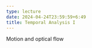 ```yaml
---
type: lecture
date: 2024-04-24T23:59:59+6:49
title: Temporal Analysis I
---
```

Motion and optical flow